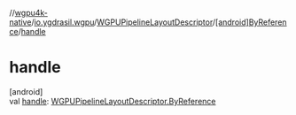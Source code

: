//[wgpu4k-native](../../../../index.md)/[io.ygdrasil.wgpu](../../index.md)/[WGPUPipelineLayoutDescriptor](../index.md)/[[android]ByReference](index.md)/[handle](handle.md)

# handle

[android]\
val [handle](handle.md): [WGPUPipelineLayoutDescriptor.ByReference](../../../io.ygdrasil.wgpu.android/-w-g-p-u-pipeline-layout-descriptor/-by-reference/index.md)